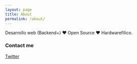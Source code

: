 ```yaml
---
layout: page
title: About
permalink: /about/
---
```


Desarrollo web (Backend+) ❤️ Open Source ❤️ Hardwarefílico.


### Contact me
[Twitter](https://twitter.com/Charlybs_)

